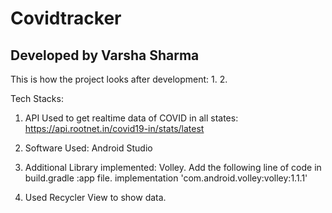 # Covidtracker
## Developed by Varsha Sharma

This is how the project looks after development:
1.
2.

Tech Stacks: 
1. API Used to get realtime data of COVID in all states:
https://api.rootnet.in/covid19-in/stats/latest

2. Software Used: Android Studio

3. Additional Library implemented: Volley.
Add the following line of code in build.gradle :app file.
implementation 'com.android.volley:volley:1.1.1'

4. Used Recycler View to show data.
